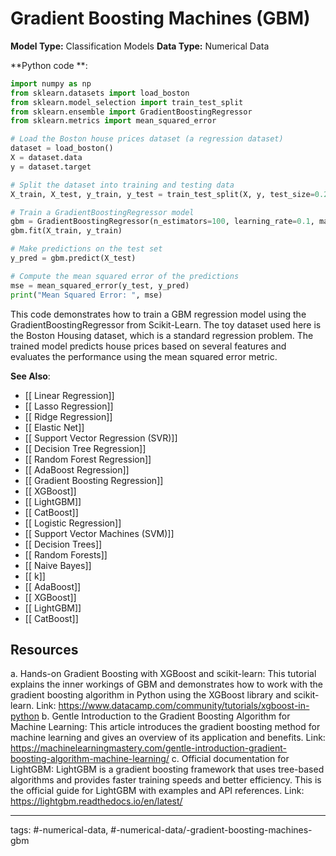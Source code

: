 #  Gradient Boosting Machines (GBM)
**Model Type:**  Classification Models
**Data Type:**  Numerical Data

**Python code **:


```python
import numpy as np
from sklearn.datasets import load_boston
from sklearn.model_selection import train_test_split
from sklearn.ensemble import GradientBoostingRegressor
from sklearn.metrics import mean_squared_error

# Load the Boston house prices dataset (a regression dataset)
dataset = load_boston()
X = dataset.data
y = dataset.target

# Split the dataset into training and testing data
X_train, X_test, y_train, y_test = train_test_split(X, y, test_size=0.2, random_state=42)

# Train a GradientBoostingRegressor model
gbm = GradientBoostingRegressor(n_estimators=100, learning_rate=0.1, max_depth=3, random_state=42)
gbm.fit(X_train, y_train)

# Make predictions on the test set
y_pred = gbm.predict(X_test)

# Compute the mean squared error of the predictions
mse = mean_squared_error(y_test, y_pred)
print("Mean Squared Error: ", mse)
```
This code demonstrates how to train a GBM regression model using the GradientBoostingRegressor from Scikit-Learn. The toy dataset used here is the Boston Housing dataset, which is a standard regression problem. The trained model predicts house prices based on several features and evaluates the performance using the mean squared error metric.


**See Also**:

- [[ Linear Regression]]
- [[ Lasso Regression]]
- [[ Ridge Regression]]
- [[ Elastic Net]]
- [[ Support Vector Regression (SVR)]]
- [[ Decision Tree Regression]]
- [[ Random Forest Regression]]
- [[ AdaBoost Regression]]
- [[ Gradient Boosting Regression]]
- [[ XGBoost]]
- [[ LightGBM]]
- [[ CatBoost]]
- [[ Logistic Regression]]
- [[ Support Vector Machines (SVM)]]
- [[ Decision Trees]]
- [[ Random Forests]]
- [[ Naive Bayes]]
- [[ k]]
- [[ AdaBoost]]
- [[ XGBoost]]
- [[ LightGBM]]
- [[ CatBoost]]
## Resources

a. Hands-on Gradient Boosting with XGBoost and scikit-learn: This tutorial explains the inner workings of GBM and demonstrates how to work with the gradient boosting algorithm in Python using the XGBoost library and scikit-learn.
Link: https://www.datacamp.com/community/tutorials/xgboost-in-python
b. Gentle Introduction to the Gradient Boosting Algorithm for Machine Learning: This article introduces the gradient boosting method for machine learning and gives an overview of its application and benefits.
Link: https://machinelearningmastery.com/gentle-introduction-gradient-boosting-algorithm-machine-learning/
c. Official documentation for LightGBM: LightGBM is a gradient boosting framework that uses tree-based algorithms and provides faster training speeds and better efficiency. This is the official guide for LightGBM with examples and API references.
Link: https://lightgbm.readthedocs.io/en/latest/


---
tags: #-numerical-data, #-numerical-data/-gradient-boosting-machines-gbm
